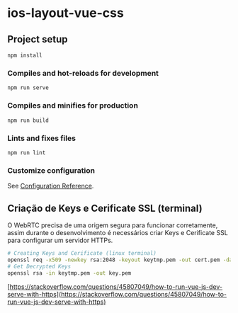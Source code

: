 # ios-layout-vue-css

## Project setup

```
npm install
```

### Compiles and hot-reloads for development

```
npm run serve
```

### Compiles and minifies for production

```
npm run build
```

### Lints and fixes files

```
npm run lint
```

### Customize configuration

See [Configuration Reference](https://cli.vuejs.org/config/).

## Criação de Keys e Cerificate SSL (terminal)

O WebRTC precisa de uma origem segura para funcionar corretamente, assim durante o desenvolvimento é necessários criar Keys e Cerificate SSL para configurar um servidor HTTPs.

```sh
# Creating Keys and Cerificate (linux terminal)
openssl req -x509 -newkey rsa:2048 -keyout keytmp.pem -out cert.pem -days 365
# Get Decrypted Keys
openssl rsa -in keytmp.pem -out key.pem
```

[https://stackoverflow.com/questions/45807049/how-to-run-vue-js-dev-serve-with-https](https://stackoverflow.com/questions/45807049/how-to-run-vue-js-dev-serve-with-https)
